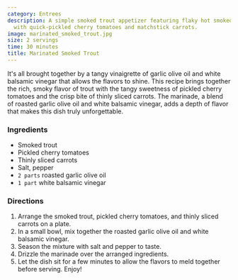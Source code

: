 ```yaml
---
category: Entrees
description: A simple smoked trout appetizer featuring flaky hot smoked trout paired
  with quick-pickled cherry tomatoes and matchstick carrots.
image: marinated_smoked_trout.jpg
size: 2 servings
time: 30 minutes
title: Marinated Smoked Trout
---
```


It's all brought together by a tangy vinaigrette of garlic olive oil and white balsamic vinegar that allows the flavors to shine. This recipe brings together the rich, smoky flavor of trout with the tangy sweetness of pickled cherry tomatoes and the crisp bite of thinly sliced carrots. The marinade, a blend of roasted garlic olive oil and white balsamic vinegar, adds a depth of flavor that makes this dish truly unforgettable.

### Ingredients

* Smoked trout
* Pickled cherry tomatoes
* Thinly sliced carrots
* Salt, pepper
* `2 parts` roasted garlic olive oil
* `1 part` white balsamic vinegar

### Directions

1. Arrange the smoked trout, pickled cherry tomatoes, and thinly sliced carrots on a plate.
2. In a small bowl, mix together the roasted garlic olive oil and white balsamic vinegar.
3. Season the mixture with salt and pepper to taste.
4. Drizzle the marinade over the arranged ingredients.
5. Let the dish sit for a few minutes to allow the flavors to meld together before serving. Enjoy!